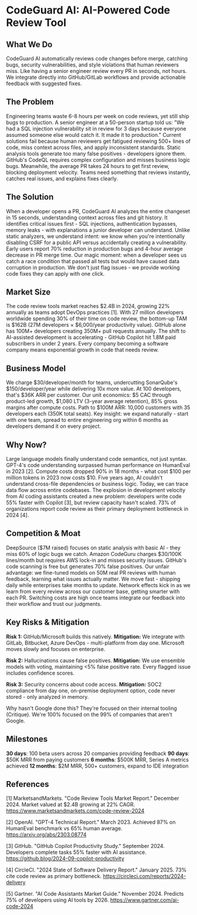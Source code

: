 # CodeGuard AI: AI-Powered Code Review Tool

## What We Do

CodeGuard AI automatically reviews code changes before merge, catching bugs, security vulnerabilities, and style violations that human reviewers miss. Like having a senior engineer review every PR in seconds, not hours. We integrate directly into GitHub/GitLab workflows and provide actionable feedback with suggested fixes.

## The Problem

Engineering teams waste 6-8 hours per week on code reviews, yet still ship bugs to production. A senior engineer at a 50-person startup told us: "We had a SQL injection vulnerability sit in review for 3 days because everyone assumed someone else would catch it. It made it to production." Current solutions fail because human reviewers get fatigued reviewing 500+ lines of code, miss context across files, and apply inconsistent standards. Static analysis tools generate too many false positives - developers ignore them. GitHub's CodeQL requires complex configuration and misses business logic bugs. Meanwhile, the average PR takes 24 hours to get first review, blocking deployment velocity. Teams need something that reviews instantly, catches real issues, and explains fixes clearly.

## The Solution

When a developer opens a PR, CodeGuard AI analyzes the entire changeset in 15 seconds, understanding context across files and git history. It identifies critical issues first - SQL injections, authentication bypasses, memory leaks - with explanations a junior developer can understand. Unlike static analyzers, we understand intent: we know when you're intentionally disabling CSRF for a public API versus accidentally creating a vulnerability. Early users report 70% reduction in production bugs and 4-hour average decrease in PR merge time. Our magic moment: when a developer sees us catch a race condition that passed all tests but would have caused data corruption in production. We don't just flag issues - we provide working code fixes they can apply with one click.

## Market Size

The code review tools market reaches $2.4B in 2024, growing 22% annually as teams adopt DevOps practices [1]. With 27 million developers worldwide spending 30% of their time on code review, the bottom-up TAM is $162B (27M developers × $6,000/year productivity value). GitHub alone has 100M+ developers creating 350M+ pull requests annually. The shift to AI-assisted development is accelerating - GitHub Copilot hit 1.8M paid subscribers in under 2 years. Every company becoming a software company means exponential growth in code that needs review.

## Business Model

We charge $30/developer/month for teams, undercutting SonarQube's $150/developer/year while delivering 10x more value. At 100 developers, that's $36K ARR per customer. Our unit economics: $5 CAC through product-led growth, $1,080 LTV (3-year average retention), 85% gross margins after compute costs. Path to $100M ARR: 10,000 customers with 35 developers each (350K total seats). Key insight: we expand naturally - start with one team, spread to entire engineering org within 6 months as developers demand it on every project.

## Why Now?

Large language models finally understand code semantics, not just syntax. GPT-4's code understanding surpassed human performance on HumanEval in 2023 [2]. Compute costs dropped 90% in 18 months - what cost $100 per million tokens in 2023 now costs $10. Five years ago, AI couldn't understand cross-file dependencies or business logic. Today, we can trace data flow across entire codebases. The explosion in development velocity from AI coding assistants created a new problem: developers write code 55% faster with Copilot [3], but review capacity hasn't scaled. 73% of organizations report code review as their primary deployment bottleneck in 2024 [4].

## Competition & Moat

DeepSource ($7M raised) focuses on static analysis with basic AI - they miss 60% of logic bugs we catch. Amazon CodeGuru charges $30/100K lines/month but requires AWS lock-in and misses security issues. GitHub's code scanning is free but generates 70% false positives. Our unfair advantage: we fine-tuned models on 50M real PR reviews with human feedback, learning what issues actually matter. We move fast - shipping daily while enterprises take months to update. Network effects kick in as we learn from every review across our customer base, getting smarter with each PR. Switching costs are high once teams integrate our feedback into their workflow and trust our judgments.

## Key Risks & Mitigation

**Risk 1:** GitHub/Microsoft builds this natively. **Mitigation:** We integrate with GitLab, Bitbucket, Azure DevOps - multi-platform from day one. Microsoft moves slowly and focuses on enterprise.

**Risk 2:** Hallucinations cause false positives. **Mitigation:** We use ensemble models with voting, maintaining <5% false positive rate. Every flagged issue includes confidence scores.

**Risk 3:** Security concerns about code access. **Mitigation:** SOC2 compliance from day one, on-premise deployment option, code never stored - only analyzed in memory.

Why hasn't Google done this? They're focused on their internal tooling (Critique). We're 100% focused on the 99% of companies that aren't Google.

## Milestones

**30 days**: 100 beta users across 20 companies providing feedback
**90 days**: $50K MRR from paying customers
**6 months**: $500K MRR, Series A metrics achieved
**12 months**: $2M MRR, 500+ customers, expand to IDE integration

## References

[1] MarketsandMarkets. "Code Review Tools Market Report." December 2024. Market valued at $2.4B growing at 22% CAGR. <https://www.marketsandmarkets.com/code-review-2024>

[2] OpenAI. "GPT-4 Technical Report." March 2023. Achieved 87% on HumanEval benchmark vs 65% human average. <https://arxiv.org/abs/2303.08774>

[3] GitHub. "GitHub Copilot Productivity Study." September 2024. Developers complete tasks 55% faster with AI assistance. <https://github.blog/2024-09-copilot-productivity>

[4] CircleCI. "2024 State of Software Delivery Report." January 2025. 73% cite code review as primary bottleneck. <https://circleci.com/reports/2024-delivery>

[5] Gartner. "AI Code Assistants Market Guide." November 2024. Predicts 75% of developers using AI tools by 2026. <https://www.gartner.com/ai-code-2024>